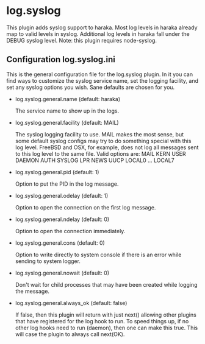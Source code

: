log.syslog
==========

This plugin adds syslog support to haraka.  Most log levels in haraka
already map to valid levels in syslog.  Additional log levels in haraka
fall under the DEBUG syslog level.  Note: this plugin requires node-syslog.

Configuration log.syslog.ini
----------------------------

This is the general configuration file for the log.syslog plugin.
In it you can find ways to customize the syslog service name, set the
logging facility, and set any syslog options you wish.  Sane defaults are
chosen for you.

* log.syslog.general.name (default: haraka)

  The service name to show up in the logs.


* log.syslog.general.facility (default: MAIL)

  The syslog logging facility to use.  MAIL makes the most sense, but some
  default syslog configs may try to do something special with this log level.
  FreeBSD and OSX, for example, does not log all messages sent to this log
  level to the same file.
  Valid options are:
      MAIL
      KERN
      USER
      DAEMON
      AUTH
      SYSLOG
      LPR
      NEWS
      UUCP
      LOCAL0 ... LOCAL7

* log.syslog.general.pid (default: 1)

  Option to put the PID in the log message.


* log.syslog.general.odelay (default: 1)

  Option to open the connection on the first log message.


* log.syslog.general.ndelay (default: 0)

    Option to open the connection immediately.


* log.syslog.general.cons (default: 0)

    Option to write directly to system console if there is an error
    while sending to system logger.


* log.syslog.general.nowait (default: 0)

    Don't wait for child processes that may have been created while
    logging the message.


* log.syslog.general.always\_ok (default: false)

    If false, then this plugin will return with just next() allowing other
    plugins that have registered for the log hook to run.  To speed things up,
    if no other log hooks need to run (daemon), then one can make this true.
    This will case the plugin to always call next(OK).
